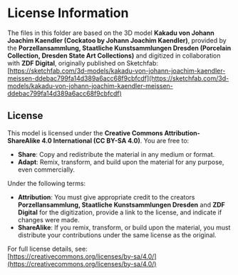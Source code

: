 # License Information

The files in this folder are based on the 3D model **Kakadu von Johann Joachim Kaendler (Cockatoo by Johann Joachim Kaendler)**, provided by the **Porzellansammlung, Staatliche Kunstsammlungen Dresden (Porcelain Collection, Dresden State Art Collections)** and digitized in collaboration with **ZDF Digital**, originally published on Sketchfab:  
[https://sketchfab.com/3d-models/kakadu-von-johann-joachim-kaendler-meissen-ddebac799fa14d389a6acc68f9cbfcdf](https://sketchfab.com/3d-models/kakadu-von-johann-joachim-kaendler-meissen-ddebac799fa14d389a6acc68f9cbfcdf)

## License

This model is licensed under the **Creative Commons Attribution-ShareAlike 4.0 International (CC BY-SA 4.0)**. You are free to:

- **Share**: Copy and redistribute the material in any medium or format.
- **Adapt**: Remix, transform, and build upon the material for any purpose, even commercially.

Under the following terms:

- **Attribution**: You must give appropriate credit to the creators **Porzellansammlung, Staatliche Kunstsammlungen Dresden** and **ZDF Digital** for the digitization, provide a link to the license, and indicate if changes were made.
- **ShareAlike**: If you remix, transform, or build upon the material, you must distribute your contributions under the same license as the original.

For full license details, see:  
[https://creativecommons.org/licenses/by-sa/4.0/](https://creativecommons.org/licenses/by-sa/4.0/)
